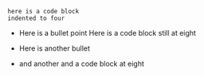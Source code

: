     here is a code block
    indented to four


* Here is a bullet point
        Here is a code block
        still at eight

* Here is another bullet
 * and another
          and a code block
          at eight
